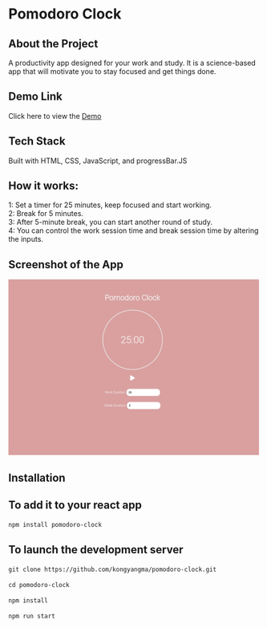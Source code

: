 # Pomodoro Clock

## About the Project

A productivity app designed for your work and study. It is a science-based app that will motivate you to stay focused and get things done.

## Demo Link

Click here to view the [Demo](https://kongyangma.github.io/pomodoro-clock/)

## Tech Stack

Built with HTML, CSS, JavaScript, and progressBar.JS


## How it works:

1: Set a timer for 25 minutes, keep focused and start working. <br/>
2: Break for 5 minutes.<br/>
3: After 5-minute break, you can start another round of study.<br/>
4: You can control the work session time and break session time by altering the inputs.<br>


## Screenshot of the App

<img src="https://github.com/kongyangma/pomodoro-clock/blob/master/Screen%20Shot%202021-01-20%20at%205.59.43%20PM.png" width="500" height="350">


## Installation

## To add it to your react app

`npm install pomodoro-clock`

## To launch the development server

`git clone https://github.com/kongyangma/pomodoro-clock.git`

`cd pomodoro-clock`

`npm install`

`npm run start`
